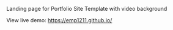 Landing page for Portfolio Site Template with video background

View live demo:
https://emp1211.github.io/
